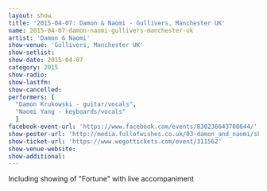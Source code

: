 ```yaml
---
layout: show
title: '2015-04-07: Damon & Naomi - Gullivers, Manchester UK'
name: 2015-04-07-damon-naomi-gullivers-manchester-uk
artist: 'Damon & Naomi'
show-venue: 'Gullivers, Manchester UK'
show-setlist: 
show-date: 2015-04-07
category: 2015
show-radio: 
show-lastfm: 
show-cancelled: 
performers: [
  "Damon Krukowski - guitar/vocals",
  "Naomi Yang - keyboards/vocals"
  ]
facebook-event-url: 'https://www.facebook.com/events/830236643708644/'
show-poster-url: 'http://media.fullofwishes.co.uk/03-damon_and_naomi/show_assets/2015-04-07/2015-04-07-damon-and-naomi-poster.jpg'
show-ticket-url: 'https://www.wegottickets.com/event/311562'
show-venue-website: 
show-additional: 
---
```

Including showing of "Fortune" with live accompaniment